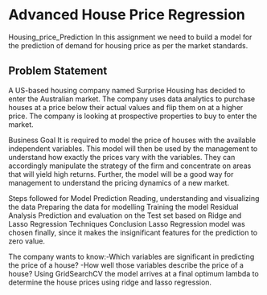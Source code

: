 # Advanced House Price Regression
Housing_price_Prediction
In this assignment we need to build a model for the prediction of demand for housing price as per the market standards.

## Problem Statement
A US-based housing company named Surprise Housing has decided to enter the Australian market. The company uses data analytics to purchase houses at a price below their actual values and flip them on at a higher price. The company is looking at prospective properties to buy to enter the market.

Business Goal
It is required to model the price of houses with the available independent variables. This model will then be used by the management to understand how exactly the prices vary with the variables. They can accordingly manipulate the strategy of the firm and concentrate on areas that will yield high returns. Further, the model will be a good way for management to understand the pricing dynamics of a new market.

Steps followed for Model Prediction
Reading, understanding and visualizing the data
Preparing the data for modelling
Training the model
Residual Analysis
Prediction and evaluation on the Test set based on Ridge and Lasso Regression Techniques
Conclusion
Lasso Regression model was chosen finally, since it makes the insignificant features for the prediction to zero value.

The company wants to know:-Which variables are significant in predicting the price of a house? -How well those variables describe the price of a house?
Using GridSearchCV the model arrives at a final optimum lambda to determine the house prices using ridge and lasso regression.
